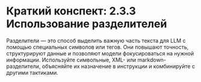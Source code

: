 # Краткий конспект: 2.3.3 Использование разделителей

Разделители — это способ выделить важную часть текста для LLM с помощью специальных символов или тегов. Они повышают точность, структурируют данные и позволяют модели фокусироваться на нужной информации. Используйте символьные, XML- или markdown-разделители, объясняйте их назначение в инструкции и комбинируйте с другими тактиками. 